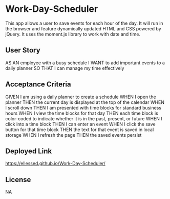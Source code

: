 # Work-Day-Scheduler

This app allows a user to save events for each hour of the day. It will run in the browser and feature dynamically updated HTML and CSS powered by jQuery.
It uses the moment.js library to work with date and time.

## User Story

AS AN employee with a busy schedule
I WANT to add important events to a daily planner
SO THAT I can manage my time effectively

## Acceptance Criteria

GIVEN I am using a daily planner to create a schedule
WHEN I open the planner
THEN the current day is displayed at the top of the calendar
WHEN I scroll down
THEN I am presented with time blocks for standard business hours
WHEN I view the time blocks for that day
THEN each time block is color-coded to indicate whether it is in the past, present, or future
WHEN I click into a time block
THEN I can enter an event
WHEN I click the save button for that time block
THEN the text for that event is saved in local storage
WHEN I refresh the page
THEN the saved events persist

## Deployed Link

https://ellessed.github.io/Work-Day-Scheduler/

## License

NA
